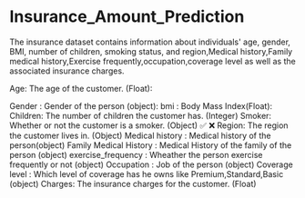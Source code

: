 # Insurance_Amount_Prediction

The insurance dataset contains information about individuals' age, gender, BMI, number of children, smoking status, and region,Medical history,Family medical history,Exercise frequently,occupation,coverage level as well as the associated insurance charges.

Age: The age of the customer. (Float):

Gender : Gender of the person (object):
bmi : Body Mass Index(Float):
Children: The number of children the customer has. (Integer)
Smoker: Whether or not the customer is a smoker. (Object) ✅ ❌
Region: The region the customer lives in. (Object)
Medical history : Medical history of the person(object)
Family Medical History : Medical History of the family of the person (object)
exercise_frequency : Wheather the person exercise frequently or not (object)
Occupation : Job of the person (object)
Coverage level : Which level of coverage has he owns like Premium,Standard,Basic (object)
Charges: The insurance charges for the customer. (Float)

